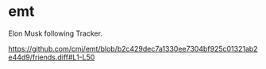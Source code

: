 # emt
Elon Musk following Tracker.

https://github.com/cmj/emt/blob/b2c429dec7a1330ee7304bf925c01321ab2e44d9/friends.diff#L1-L50
